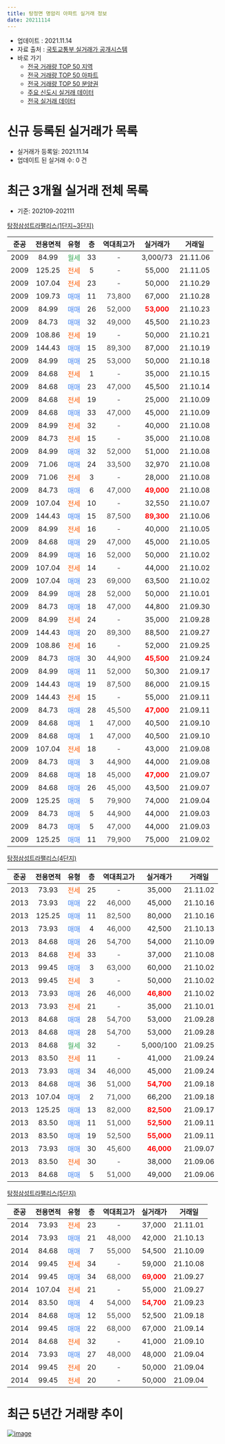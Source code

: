 ```yaml
---
title: 탕정면 명암리 아파트 실거래 정보
date: 20211114
---
```


* 업데이트 : 2021.11.14
* 자료 출처 : [국토교통부 실거래가 공개시스템](http://rt.molit.go.kr)
* 바로 가기
    * [전국 거래량 TOP 50 지역](https://apt-info.github.io/apt-trade-info/tr)
    * [전국 거래량 TOP 50 아파트](https://apt-info.github.io/apt-trade-info/ta)
    * [전국 거래량 TOP 50 분양권](https://apt-info.github.io/apt-trade-info/tb)
    * [주요 신도시 실거래 데이터](https://apt-info.github.io/apt-trade-info/newtown)
    * [전국 실거래 데이터](https://apt-info.github.io/apt-trade-info/all)



<script async src="https://pagead2.googlesyndication.com/pagead/js/adsbygoogle.js"></script>
<!-- 기본광고 -->
<ins class="adsbygoogle"
     style="display:block"
     data-ad-client="ca-pub-1142216861245946"
     data-ad-slot="4805727019"
     data-ad-format="auto"
     data-full-width-responsive="true"></ins>
<script>
     (adsbygoogle = window.adsbygoogle || []).push({});
</script>


# 신규 등록된 실거래가 목록

* 실거래가 등록일: 2021.11.14
* 업데이트 된 실거래 수: 0 건




<script async src="https://pagead2.googlesyndication.com/pagead/js/adsbygoogle.js"></script>
<!-- 기본광고 -->
<ins class="adsbygoogle"
     style="display:block"
     data-ad-client="ca-pub-1142216861245946"
     data-ad-slot="4805727019"
     data-ad-format="auto"
     data-full-width-responsive="true"></ins>
<script>
     (adsbygoogle = window.adsbygoogle || []).push({});
</script>


# 최근 3개월 실거래 전체 목록
* 기준: 202109-202111


[탕정삼성트라팰리스(1단지~3단지)](https://search.naver.com/search.naver?query=%ED%83%95%EC%A0%95%EC%82%BC%EC%84%B1%ED%8A%B8%EB%9D%BC%ED%8C%B0%EB%A6%AC%EC%8A%A4%281%EB%8B%A8%EC%A7%80%7E3%EB%8B%A8%EC%A7%80%29)

|준공|전용면적|유형|층|역대최고가|실거래가|거래일|
|:---:|:---:|:---:|:---:|:---:|:---:|:---:|
|2009|84.99|<span style="color:#34A853">월세</span>|33|<span style="color:#444444">-</span>|3,000/73|21.11.06|
|2009|125.25|<span style="color:#FF5A00">전세</span>|5|<span style="color:#444444">-</span>|55,000|21.11.05|
|2009|107.04|<span style="color:#FF5A00">전세</span>|23|<span style="color:#444444">-</span>|50,000|21.10.29|
|2009|109.73|<span style="color:#4285F3">매매</span>|11|<span style="color:#444444">73,800</span>|67,000|21.10.28|
|2009|84.99|<span style="color:#4285F3">매매</span>|26|<span style="color:#444444">52,000</span>|<b><span style="color:#FF0000">53,000</span></b>|21.10.23|
|2009|84.73|<span style="color:#4285F3">매매</span>|32|<span style="color:#444444">49,000</span>|45,500|21.10.23|
|2009|108.86|<span style="color:#FF5A00">전세</span>|19|<span style="color:#444444">-</span>|50,000|21.10.21|
|2009|144.43|<span style="color:#4285F3">매매</span>|15|<span style="color:#444444">89,300</span>|87,000|21.10.19|
|2009|84.99|<span style="color:#4285F3">매매</span>|25|<span style="color:#444444">53,000</span>|50,000|21.10.18|
|2009|84.68|<span style="color:#FF5A00">전세</span>|1|<span style="color:#444444">-</span>|35,000|21.10.15|
|2009|84.68|<span style="color:#4285F3">매매</span>|23|<span style="color:#444444">47,000</span>|45,500|21.10.14|
|2009|84.68|<span style="color:#FF5A00">전세</span>|19|<span style="color:#444444">-</span>|25,000|21.10.09|
|2009|84.68|<span style="color:#4285F3">매매</span>|33|<span style="color:#444444">47,000</span>|45,000|21.10.09|
|2009|84.99|<span style="color:#FF5A00">전세</span>|32|<span style="color:#444444">-</span>|40,000|21.10.08|
|2009|84.73|<span style="color:#FF5A00">전세</span>|15|<span style="color:#444444">-</span>|35,000|21.10.08|
|2009|84.99|<span style="color:#4285F3">매매</span>|32|<span style="color:#444444">52,000</span>|51,000|21.10.08|
|2009|71.06|<span style="color:#4285F3">매매</span>|24|<span style="color:#444444">33,500</span>|32,970|21.10.08|
|2009|71.06|<span style="color:#FF5A00">전세</span>|3|<span style="color:#444444">-</span>|28,000|21.10.08|
|2009|84.73|<span style="color:#4285F3">매매</span>|6|<span style="color:#444444">47,000</span>|<b><span style="color:#FF0000">49,000</span></b>|21.10.08|
|2009|107.04|<span style="color:#FF5A00">전세</span>|10|<span style="color:#444444">-</span>|32,550|21.10.07|
|2009|144.43|<span style="color:#4285F3">매매</span>|15|<span style="color:#444444">87,500</span>|<b><span style="color:#FF0000">89,300</span></b>|21.10.06|
|2009|84.99|<span style="color:#FF5A00">전세</span>|16|<span style="color:#444444">-</span>|40,000|21.10.05|
|2009|84.68|<span style="color:#4285F3">매매</span>|29|<span style="color:#444444">47,000</span>|45,000|21.10.05|
|2009|84.99|<span style="color:#4285F3">매매</span>|16|<span style="color:#444444">52,000</span>|50,000|21.10.02|
|2009|107.04|<span style="color:#FF5A00">전세</span>|14|<span style="color:#444444">-</span>|44,000|21.10.02|
|2009|107.04|<span style="color:#4285F3">매매</span>|23|<span style="color:#444444">69,000</span>|63,500|21.10.02|
|2009|84.99|<span style="color:#4285F3">매매</span>|28|<span style="color:#444444">52,000</span>|50,000|21.10.01|
|2009|84.73|<span style="color:#4285F3">매매</span>|18|<span style="color:#444444">47,000</span>|44,800|21.09.30|
|2009|84.99|<span style="color:#FF5A00">전세</span>|24|<span style="color:#444444">-</span>|35,000|21.09.28|
|2009|144.43|<span style="color:#4285F3">매매</span>|20|<span style="color:#444444">89,300</span>|88,500|21.09.27|
|2009|108.86|<span style="color:#FF5A00">전세</span>|16|<span style="color:#444444">-</span>|52,000|21.09.25|
|2009|84.73|<span style="color:#4285F3">매매</span>|30|<span style="color:#444444">44,900</span>|<b><span style="color:#FF0000">45,500</span></b>|21.09.24|
|2009|84.99|<span style="color:#4285F3">매매</span>|11|<span style="color:#444444">52,000</span>|50,300|21.09.17|
|2009|144.43|<span style="color:#4285F3">매매</span>|19|<span style="color:#444444">87,500</span>|86,000|21.09.15|
|2009|144.43|<span style="color:#FF5A00">전세</span>|15|<span style="color:#444444">-</span>|55,000|21.09.11|
|2009|84.73|<span style="color:#4285F3">매매</span>|28|<span style="color:#444444">45,500</span>|<b><span style="color:#FF0000">47,000</span></b>|21.09.11|
|2009|84.68|<span style="color:#4285F3">매매</span>|1|<span style="color:#444444">47,000</span>|40,500|21.09.10|
|2009|84.68|<span style="color:#4285F3">매매</span>|1|<span style="color:#444444">47,000</span>|40,500|21.09.10|
|2009|107.04|<span style="color:#FF5A00">전세</span>|18|<span style="color:#444444">-</span>|43,000|21.09.08|
|2009|84.73|<span style="color:#4285F3">매매</span>|3|<span style="color:#444444">44,900</span>|44,000|21.09.08|
|2009|84.68|<span style="color:#4285F3">매매</span>|18|<span style="color:#444444">45,000</span>|<b><span style="color:#FF0000">47,000</span></b>|21.09.07|
|2009|84.68|<span style="color:#4285F3">매매</span>|26|<span style="color:#444444">45,000</span>|43,500|21.09.07|
|2009|125.25|<span style="color:#4285F3">매매</span>|5|<span style="color:#444444">79,900</span>|74,000|21.09.04|
|2009|84.73|<span style="color:#4285F3">매매</span>|5|<span style="color:#444444">44,900</span>|44,000|21.09.03|
|2009|84.73|<span style="color:#4285F3">매매</span>|5|<span style="color:#444444">47,000</span>|44,000|21.09.03|
|2009|125.25|<span style="color:#4285F3">매매</span>|11|<span style="color:#444444">79,900</span>|75,000|21.09.02|


<script async src="https://pagead2.googlesyndication.com/pagead/js/adsbygoogle.js"></script>
<!-- 기본광고 -->
<ins class="adsbygoogle"
     style="display:block"
     data-ad-client="ca-pub-1142216861245946"
     data-ad-slot="4805727019"
     data-ad-format="auto"
     data-full-width-responsive="true"></ins>
<script>
     (adsbygoogle = window.adsbygoogle || []).push({});
</script>


[탕정삼성트라팰리스(4단지)](https://search.naver.com/search.naver?query=%ED%83%95%EC%A0%95%EC%82%BC%EC%84%B1%ED%8A%B8%EB%9D%BC%ED%8C%B0%EB%A6%AC%EC%8A%A4%284%EB%8B%A8%EC%A7%80%29)

|준공|전용면적|유형|층|역대최고가|실거래가|거래일|
|:---:|:---:|:---:|:---:|:---:|:---:|:---:|
|2013|73.93|<span style="color:#FF5A00">전세</span>|25|<span style="color:#444444">-</span>|35,000|21.11.02|
|2013|73.93|<span style="color:#4285F3">매매</span>|22|<span style="color:#444444">46,000</span>|45,000|21.10.16|
|2013|125.25|<span style="color:#4285F3">매매</span>|11|<span style="color:#444444">82,500</span>|80,000|21.10.16|
|2013|73.93|<span style="color:#4285F3">매매</span>|4|<span style="color:#444444">46,000</span>|42,500|21.10.13|
|2013|84.68|<span style="color:#4285F3">매매</span>|26|<span style="color:#444444">54,700</span>|54,000|21.10.09|
|2013|84.68|<span style="color:#FF5A00">전세</span>|33|<span style="color:#444444">-</span>|37,000|21.10.08|
|2013|99.45|<span style="color:#4285F3">매매</span>|3|<span style="color:#444444">63,000</span>|60,000|21.10.02|
|2013|99.45|<span style="color:#FF5A00">전세</span>|3|<span style="color:#444444">-</span>|50,000|21.10.02|
|2013|73.93|<span style="color:#4285F3">매매</span>|26|<span style="color:#444444">46,000</span>|<b><span style="color:#FF0000">46,800</span></b>|21.10.02|
|2013|73.93|<span style="color:#FF5A00">전세</span>|21|<span style="color:#444444">-</span>|35,000|21.10.01|
|2013|84.68|<span style="color:#4285F3">매매</span>|28|<span style="color:#444444">54,700</span>|53,000|21.09.28|
|2013|84.68|<span style="color:#4285F3">매매</span>|28|<span style="color:#444444">54,700</span>|53,000|21.09.28|
|2013|84.68|<span style="color:#34A853">월세</span>|32|<span style="color:#444444">-</span>|5,000/100|21.09.25|
|2013|83.50|<span style="color:#FF5A00">전세</span>|11|<span style="color:#444444">-</span>|41,000|21.09.24|
|2013|73.93|<span style="color:#4285F3">매매</span>|34|<span style="color:#444444">46,000</span>|45,000|21.09.24|
|2013|84.68|<span style="color:#4285F3">매매</span>|36|<span style="color:#444444">51,000</span>|<b><span style="color:#FF0000">54,700</span></b>|21.09.18|
|2013|107.04|<span style="color:#4285F3">매매</span>|2|<span style="color:#444444">71,000</span>|66,200|21.09.18|
|2013|125.25|<span style="color:#4285F3">매매</span>|13|<span style="color:#444444">82,000</span>|<b><span style="color:#FF0000">82,500</span></b>|21.09.17|
|2013|83.50|<span style="color:#4285F3">매매</span>|11|<span style="color:#444444">51,000</span>|<b><span style="color:#FF0000">52,500</span></b>|21.09.11|
|2013|83.50|<span style="color:#4285F3">매매</span>|19|<span style="color:#444444">52,500</span>|<b><span style="color:#FF0000">55,000</span></b>|21.09.11|
|2013|73.93|<span style="color:#4285F3">매매</span>|30|<span style="color:#444444">45,600</span>|<b><span style="color:#FF0000">46,000</span></b>|21.09.07|
|2013|83.50|<span style="color:#FF5A00">전세</span>|30|<span style="color:#444444">-</span>|38,000|21.09.06|
|2013|84.68|<span style="color:#4285F3">매매</span>|5|<span style="color:#444444">51,000</span>|49,000|21.09.06|

[탕정삼성트라팰리스(5단지)](https://search.naver.com/search.naver?query=%ED%83%95%EC%A0%95%EC%82%BC%EC%84%B1%ED%8A%B8%EB%9D%BC%ED%8C%B0%EB%A6%AC%EC%8A%A4%285%EB%8B%A8%EC%A7%80%29)

|준공|전용면적|유형|층|역대최고가|실거래가|거래일|
|:---:|:---:|:---:|:---:|:---:|:---:|:---:|
|2014|73.93|<span style="color:#FF5A00">전세</span>|23|<span style="color:#444444">-</span>|37,000|21.11.01|
|2014|73.93|<span style="color:#4285F3">매매</span>|21|<span style="color:#444444">48,000</span>|42,000|21.10.13|
|2014|84.68|<span style="color:#4285F3">매매</span>|7|<span style="color:#444444">55,000</span>|54,500|21.10.09|
|2014|99.45|<span style="color:#FF5A00">전세</span>|34|<span style="color:#444444">-</span>|59,000|21.10.08|
|2014|99.45|<span style="color:#4285F3">매매</span>|34|<span style="color:#444444">68,000</span>|<b><span style="color:#FF0000">69,000</span></b>|21.09.27|
|2014|107.04|<span style="color:#FF5A00">전세</span>|21|<span style="color:#444444">-</span>|55,000|21.09.27|
|2014|83.50|<span style="color:#4285F3">매매</span>|4|<span style="color:#444444">54,000</span>|<b><span style="color:#FF0000">54,700</span></b>|21.09.23|
|2014|84.68|<span style="color:#4285F3">매매</span>|12|<span style="color:#444444">55,000</span>|52,500|21.09.18|
|2014|99.45|<span style="color:#4285F3">매매</span>|22|<span style="color:#444444">68,000</span>|67,000|21.09.14|
|2014|84.68|<span style="color:#FF5A00">전세</span>|32|<span style="color:#444444">-</span>|41,000|21.09.10|
|2014|73.93|<span style="color:#4285F3">매매</span>|27|<span style="color:#444444">48,000</span>|48,000|21.09.04|
|2014|99.45|<span style="color:#FF5A00">전세</span>|20|<span style="color:#444444">-</span>|50,000|21.09.04|
|2014|99.45|<span style="color:#FF5A00">전세</span>|20|<span style="color:#444444">-</span>|50,000|21.09.04|



<script async src="https://pagead2.googlesyndication.com/pagead/js/adsbygoogle.js"></script>
<!-- 기본광고 -->
<ins class="adsbygoogle"
     style="display:block"
     data-ad-client="ca-pub-1142216861245946"
     data-ad-slot="4805727019"
     data-ad-format="auto"
     data-full-width-responsive="true"></ins>
<script>
     (adsbygoogle = window.adsbygoogle || []).push({});
</script>


# 최근 5년간 거래량 추이


<div style="width:100%;">
    <canvas id="deal_progress" height="200"></canvas>
</div>

<script>
new Chart(document.getElementById("deal_progress"), {
    type: 'line',
    data: {
        labels: ['16.01','16.02','16.03','16.04','16.05','16.06','16.07','16.08','16.09','16.10','16.11','16.12','17.01','17.02','17.03','17.04','17.05','17.06','17.07','17.08','17.09','17.10','17.11','17.12','18.01','18.02','18.03','18.04','18.05','18.06','18.07','18.08','18.09','18.10','18.11','18.12','19.01','19.02','19.03','19.04','19.05','19.06','19.07','19.08','19.09','19.10','19.11','19.12','20.01','20.02','20.03','20.04','20.05','20.06','20.07','20.08','20.09','20.10','20.11','20.12','21.01','21.02','21.03','21.04','21.05','21.06','21.07','21.08','21.09','21.10','21.11'],
        datasets: [{
            label: '매매/분양권',
            data: [4,6,6,4,11,12,4,3,5,9,10,8,1,6,3,8,12,6,14,10,6,7,2,7,8,43,20,17,6,10,4,10,3,8,8,9,26,49,34,28,18,17,13,27,26,45,115,122,51,45,39,31,50,75,66,12,16,28,72,103,25,9,30,24,23,19,15,36,30,23,0],
            borderColor: "rgba(66, 133, 243, 1)",
            backgroundColor: "rgba(66, 133, 243, 0.05)",
            borderWidth: 1,
            pointRadius: 0,
            fill: false,
            lineTension: 0
        },{
            label: '전/월세',
            data: [13,15,18,19,13,19,10,14,9,12,9,10,13,18,14,16,7,12,14,9,8,12,23,14,23,19,21,20,12,9,9,13,16,19,14,20,27,24,20,19,11,17,17,10,16,7,26,41,38,43,19,24,19,33,32,11,14,16,18,39,19,26,32,34,28,18,15,27,11,14,4],
            borderColor: "rgba(255, 90, 0, 1)",
            backgroundColor: "rgba(255, 90, 0, 0.05)",
            borderWidth: 1,
            pointRadius: 0,
            fill: false,
            lineTension: 0
        },{
            label: '합계',
            data: [17,21,24,23,24,31,14,17,14,21,19,18,14,24,17,24,19,18,28,19,14,19,25,21,31,62,41,37,18,19,13,23,19,27,22,29,53,73,54,47,29,34,30,37,42,52,141,163,89,88,58,55,69,108,98,23,30,44,90,142,44,35,62,58,51,37,30,63,41,37,4],
            borderColor: "rgba(0, 0, 0, 1)",
            backgroundColor: "rgba(0, 0, 0, 0.03)",
            borderWidth: 0.1,
            pointRadius: 0,
            fill: true,
            lineTension: 0
        }
        ]
    },
    options: {
        responsive: true,
        title: {
            display: false
        },
        tooltips: {
            mode: 'index',
            intersect: false
        },
        hover: {
            mode: 'nearest',
            intersect: true
        },
        scales: {
            xAxes: [{
                display: true,
                scaleLabel: {
                    display: true,
                    labelString: '년/월'
                }
            }],
            yAxes: [{
                display: true,
                ticks: {
                    suggestedMin: 0,
                },
                scaleLabel: {
                    display: true,
                    labelString: '실거래 수'
                }
            }]
        }
    }
});

</script>


[![image](https://apt-info.github.io/images/2020-01-03-apt-trade-info/1024x500.png)](https://play.google.com/store/apps/details?id=com.aptinfo.apttradeinfo)

